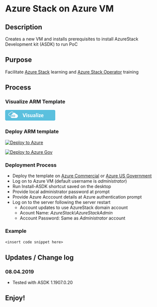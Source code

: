 # __Azure Stack on Azure VM__

## __Description__

Creates a new VM and installs prerequisites to install AzureStack Development kit (ASDK) to run PoC


## __Purpose__

Facilitate [Azure Stack](https://azure.microsoft.com/en-us/overview/azure-stack/) learning and [Azure Stack Operator](https://azure.microsoft.com/en-us/blog/why-your-team-needs-an-azure-stack-operator/) training


## __Process__

### __Visualize ARM Template__

[![Visualize](https://raw.githubusercontent.com/Azure/azure-quickstart-templates/master/1-CONTRIBUTION-GUIDE/images/visualizebutton.png)](http://armviz.io/#/?load=https%3A%2F%2Fraw.githubusercontent.com%2FRKauf00%2FAzureStack-VM-PoC%2Fmaster%2Fazuredeploy.json)


### __Deploy ARM template__

[![Deploy to Azure](https://azuredeploy.net/deploybutton.png)](https://portal.azure.com/#create/Microsoft.Template/uri/https%3A%2F%2Fraw.githubusercontent.com%2FRKauf00%2FAzureStack-VM-PoC%2Fmaster%2Fazuredeploy.json)

[![Deploy to Azure Gov](https://azuredeploy.net/AzureGov.png)](https://portal.azure.us/#create/Microsoft.Template/uri/https%3A%2F%2Fraw.githubusercontent.com%2FRKauf00%2FAzureStack-VM-PoC%2Fmaster%2Fazuredeploy.json)


### __Deployment Process__

  - Deploy the template on [Azure Commercial](https://aka.ms/Azure-AzStackPOC) or [Azure US Government](https://aka.ms/AzureGov-AzStackPOC)
  - Log on to Azure VM (default username is _administrator_)
  - Run Install-ASDK shortcut saved on the desktop
  - Provide local administrator password at prompt
  - Provide Azure Acccount details at Azure authentication prompt
  - Log on to the server following the server restart
    - Account updates to use AzureStack domain account
    - Acount Name: _AzureStack\AzureStackAdmin_
    - Account Password: Same as _Administrator_ account


### __Example__

`
<insert code snippet here>
`


## __Updates / Change log__

### __08.04.2019__
- Tested with ASDK 1.1907.0.20


## **Enjoy!**

